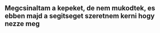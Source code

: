 ## Megcsinaltam a kepeket, de nem mukodtek, es ebben majd a segitseget szeretnem kerni hogy nezze meg
